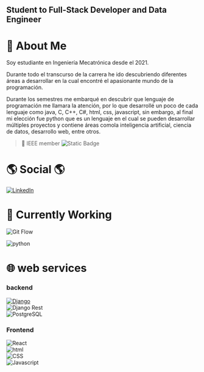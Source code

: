 ## Student to Full-Stack Developer and Data Engineer

<!--
**EmilianoTP/EmilianoTP** is a ✨ _special_ ✨ repository because its `README.md` (this file) appears on your GitHub profile.

Here are some ideas to get you started:

- 🔭 I’m currently working on ...
- 🌱 I’m currently learning ...
- 👯 I’m looking to collaborate on ...
- 🤔 I’m looking for help with ...
- 💬 Ask me about ...
- 📫 How to reach me: ...
- 😄 Pronouns: ...
- ⚡ Fun fact: ...
-->
<h1>🚀 About Me </h1>

Soy estudiante en Ingeniería Mecatrónica desde el 2021.

Durante todo el transcurso de la carrera he ido descubriendo diferentes áreas a desarrollar en la cual encontré el apasionante mundo de la programación. 

Durante los semestres me embarqué en descubrir que lenguaje de programación me llamara la atención, por lo que desarrollé un poco de cada lenguaje como java, C, C++, C#, html, css, javascript, sin embargo, al final mi elección fue python que es un lenguaje en el cual se pueden desarrollar múltiples proyectos y contiene áreas comola inteligencia artificial, ciencia de datos, desarrollo web, entre otros.

>🤖 IEEE member ![Static Badge](https://img.shields.io/badge/Web%20Developer-white?style=flat)






<h1>🌎 Social 🌎</h1>

[![LinkedIn](https://img.shields.io/badge/LinkedIn-EmilianoTuyu-blue?style=for-the-badge&logo=LinkedIn)](https://www.linkedin.com/in/emiliano-tuyu-018ab02ab/)





<h1>🚀 Currently Working </h1>

![Git Flow](https://img.shields.io/badge/Git-Flow-purple?style=for-the-badge&logo=github)

![python](https://img.shields.io/badge/python-yellow?style=for-the-badge&logo=Python)


# 🌐 web services
### backend 
[![Django](https://img.shields.io/badge/Django-CRUD-red?style=for-the-badge&logo=django)
](https://github.com/EmilianoTP/Django-auth-crud)
<br/>
![Django Rest](https://img.shields.io/badge/Django-REST-green?style=for-the-badge&logo=django)
<br/>
![PostgreSQL](https://img.shields.io/badge/PostgreSQL-white?style=for-the-badge&logo=PostgreSQL)
<br/>
### Frontend
![React](https://img.shields.io/badge/React-blue?style=for-the-badge&logo=React)
<br/>
![html](https://img.shields.io/badge/HTML-orange?style=for-the-badge&logo=html)
<br/>
![CSS](https://img.shields.io/badge/CSS-purple?style=for-the-badge&logo=CSS)
<br/>
![Javascript](https://img.shields.io/badge/Javascript-yellow?style=for-the-badge&logo=Javascript)





